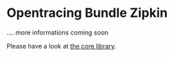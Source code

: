 # Opentracing Bundle Zipkin

.... more informations coming soon

Please have a look at [the core library](https://github.com/auxmoney/OpentracingBundle-core/blob/master/README.md).